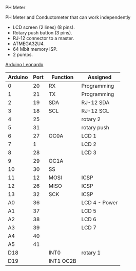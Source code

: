 PH Meter

PH Meter and Conductometer that can work independently

- LCD screen (2 lines) (8 pins).
- Rotary push button (3 pins).
- RJ-12 connector to a master.
- ATMEGA32U4.
- 64 Mbit memory ISP.
- 2 pumps.

[Arduino Leonardo](https://www.arduino.cc/en/Hacking/PinMapping32u4)

| Arduino | Port | Function  | Assigned       |
|---------|------|-----------|----------------|
| 0       | 20   | RX        | Programming    |
| 1       | 21   | TX        | Programming    |
| 2       | 19   | SDA       | RJ-12 SDA      |
| 3       | 18   | SCL       | RJ-12 SCL      |
| 4       | 25   |           | rotary 2       |Lylipad
| 5       | 31   |           | rotary push    |
| 6       | 27   | OC0A      | LCD 1          |
| 7       | 1    |           | LCD 2          |
| 8       | 28   |           | LCD 3          |
| 9       | 29   | OC1A      |                |
| 10      | 30   | SS        |                |
| 11      | 12   | MOSI      | ICSP           |
| 12      | 26   | MISO      | ICSP           |
| 13      | 32   | SCK       | ICSP           |
| A0      | 36   |           | LCD 4  - Power |
| A1      | 37   |           | LCD 5          |
| A2      | 38   |           | LCD 6          |
| A3      | 39   |           | LCD 7          |
| A4      | 40   |           |                |
| A5      | 41   |           |                |
| D18     |      | INT0      | rotary 1       |
| D19     |      | INT1 OC2B |                |
